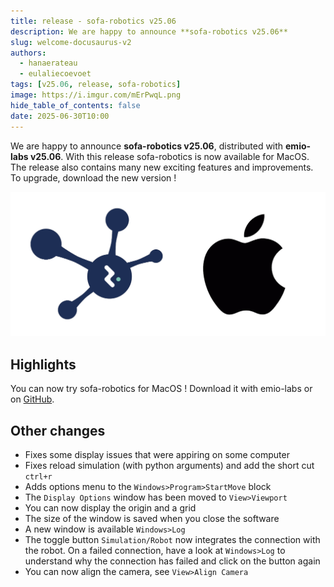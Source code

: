 ```yaml
---
title: release - sofa-robotics v25.06
description: We are happy to announce **sofa-robotics v25.06**
slug: welcome-docusaurus-v2
authors:
  - hanaerateau
  - eulaliecoevoet
tags: [v25.06, release, sofa-robotics]
image: https://i.imgur.com/mErPwqL.png
hide_table_of_contents: false
date: 2025-06-30T10:00
---
```


We are happy to announce **sofa-robotics v25.06**, distributed with **emio-labs v25.06**. With this release sofa-robotics is now available for MacOS. 
The release also contains many new exciting features and improvements.
To upgrade, download the new version !

![MacOS icon](./2025-06-release/img/macos_sofa.png)

<!--truncate--> 

## Highlights

You can now try sofa-robotics for MacOS ! Download it with emio-labs or on [GitHub](https://github.com/SofaComplianceRobotics/SofaGLFW/tree/robotics).

## Other changes

- Fixes some display issues that were appiring on some computer
- Fixes reload simulation (with python arguments) and add the short cut `ctrl+r`
- Adds options menu to the `Windows>Program>StartMove` block
- The `Display Options` window has been moved to `View>Viewport`
- You can now display the origin and a grid
- The size of the window is saved when you close the software
- A new window is available `Windows>Log` 
- The toggle button `Simulation/Robot` now integrates the connection with the robot. On a failed connection, have a look at `Windows>Log` to understand why the connection has failed and click on the button again
- You can now align the camera, see `View>Align Camera`